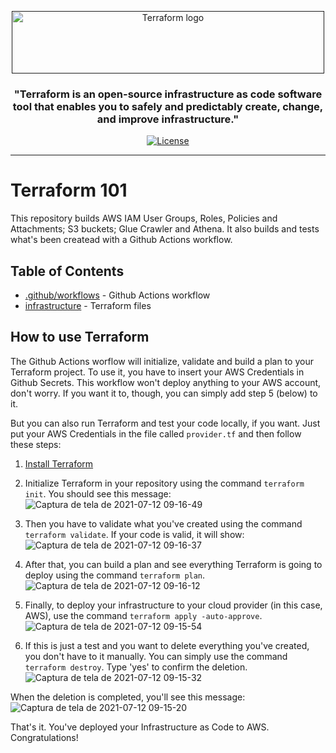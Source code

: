 <p align="center">
  <a href="" rel="noopener">
 <img width=500px height=100px src="https://www.terraform.io/assets/images/logo-hashicorp-3f10732f.svg" alt="Terraform logo"></a>
</p>

<h3 align="center">"Terraform is an open-source infrastructure as code software tool that enables you to safely and predictably create, change, and improve infrastructure."</h3>

<div align="center">

[![License](https://img.shields.io/badge/license-MIT-blue.svg)](/LICENSE)

</div>

---

# Terraform 101
This repository builds AWS IAM User Groups, Roles, Policies and Attachments; S3 buckets; Glue Crawler and Athena. It also builds and tests what's been createad with a Github Actions workflow.

## Table of Contents

- [.github/workflows](https://github.com/anneglienke/terraform101/tree/main/.github/workflows) - Github Actions workflow
- [infrastructure](https://github.com/anneglienke/terraform101/tree/main/infrastructure) - Terraform files

## How to use Terraform

The Github Actions worflow will initialize, validate and build a plan to your Terraform project. To use it, you have to insert your AWS Credentials in Github Secrets. This workflow won't deploy anything to your AWS account, don't worry. If you want it to, though, you can simply add step 5 (below) to it.

But you can also run Terraform and test your code locally, if you want. Just put your AWS Credentials in the file called `provider.tf` and then follow these steps:

1. [Install Terraform](https://learn.hashicorp.com/tutorials/terraform/install-cli?in=terraform/aws-get-started)

2. Initialize Terraform in your repository using the command `terraform init`. You should see this message:
![Captura de tela de 2021-07-12 09-16-49](https://user-images.githubusercontent.com/42218088/125295964-2bd5cd00-e2fc-11eb-8bc8-2965e697f2b8.png)


3. Then you have to validate what you've created using the command `terraform validate`. If your code is valid, it will show:
![Captura de tela de 2021-07-12 09-16-37](https://user-images.githubusercontent.com/42218088/125296018-3bedac80-e2fc-11eb-9a7c-4efee6dfd0d4.png)


4. After that, you can build a plan and see everything Terraform is going to deploy using the command `terraform plan`.
![Captura de tela de 2021-07-12 09-16-12](https://user-images.githubusercontent.com/42218088/125296049-4445e780-e2fc-11eb-95b7-ceef29b13c63.png)


5. Finally, to deploy your infrastructure to your cloud provider (in this case, AWS), use the command `terraform apply -auto-approve`.
![Captura de tela de 2021-07-12 09-15-54](https://user-images.githubusercontent.com/42218088/125296080-4b6cf580-e2fc-11eb-8929-d758de74475c.png)


6. If this is just a test and you want to delete everything you've created, you don't have to it manually. You can simply use the command `terraform destroy`. Type 'yes' to confirm the deletion.
![Captura de tela de 2021-07-12 09-15-32](https://user-images.githubusercontent.com/42218088/125296106-53c53080-e2fc-11eb-8d9c-5acdc4915cfd.png)

When the deletion is completed, you'll see this message:
![Captura de tela de 2021-07-12 09-15-20](https://user-images.githubusercontent.com/42218088/125296133-5889e480-e2fc-11eb-8b24-20ff8749e8eb.png)

That's it. You've deployed your Infrastructure as Code to AWS. Congratulations!

